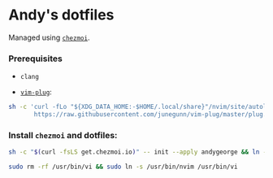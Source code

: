 # Andy's dotfiles

Managed using [`chezmoi`](https://www.chezmoi.io).

### Prerequisites

- `clang`

- [`vim-plug`](https://github.com/junegunn/vim-plug#unix-linux):
```sh
sh -c 'curl -fLo "${XDG_DATA_HOME:-$HOME/.local/share}"/nvim/site/autoload/plug.vim --create-dirs \
       https://raw.githubusercontent.com/junegunn/vim-plug/master/plug.vim'
```

### Install `chezmoi` and dotfiles:

```sh
sh -c "$(curl -fsLS get.chezmoi.io)" -- init --apply andygeorge && ln -s ~/bin/chezmoi ~/bin/cm
```

```sh
sudo rm -rf /usr/bin/vi && sudo ln -s /usr/bin/nvim /usr/bin/vi
```
